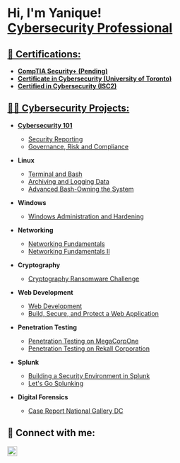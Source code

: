 <h1>Hi, I'm Yanique! <br/><a href="https://github.com/Yantracey">Cybersecurity Professional</a> <a href="https://www.linkedin.com/in/yanrobtracey/"></h1>

<h2>📄 Certifications:</h2>

- <b>CompTIA Security+ (Pending)</b>
- <b>Certificate in Cybersecurity (University of Toronto)</b>
- <b>Certified in Cybersecurity (ISC2)</b>


<h2>👨‍💻 Cybersecurity Projects:</h2>

- <b>Cybersecurity 101</b>
   - [Security Reporting](https://github.com/Yantracey/Security-Reporting)
   - [Governance, Risk and Compliance](https://github.com/Yantracey/Assessing-Security-Culture/blob/main/Assessing%20Security%20Culture.pdf)


- <b>Linux</b>
  - [Terminal and Bash](https://github.com/Yantracey/Terminal-and-Bash---Lucky-Duck-Casino-)
  - [Archiving and Logging Data](https://github.com/Yantracey/Archiving-and-Logging-Data/blob/main/Archiving%20and%20Logging%20Data.pdf)
  - [Advanced Bash-Owning the System](https://github.com/Yantracey/Advanced-Bash-Owning-the-System/blob/main/Owning%20the%20System.pdf)
 
- <b>Windows</b>
  - [Windows Administration and Hardening](https://github.com/Yantracey/Windows-Administration-and-Hardening/blob/main/Windows%20Admin%20and%20Hardening.pdf)
    
- <b>Networking</b>
   - [Networking Fundamentals](https://github.com/Yantracey/Networking-Fundamentals/blob/main/Rocking%20your%20Network.pdf)
   - [Networking Fundamentals II](https://github.com/Yantracey/Networking-Fundamentals-II/blob/main/In%20a%20Network%20Far%2C%20Far%20Away!.pdf)

- <b>Cryptography</b>
   - [Cryptography Ransomware Challenge](https://github.com/Yantracey/Cryptography/blob/main/Cryptography%20Ransomware%20Challenge.pdf)

- <b>Web Development</b>
  - [Web Development](https://github.com/Yantracey/Web-Development/blob/main/Web%20Development%20Challenge.pdf)
  - [Build, Secure, and Protect a Web Application](https://github.com/Yantracey/Build-Secure-and-Protect-a-Web-Application)
- <b>Penetration Testing</b>
   - [Penetration Testing on MegaCorpOne](https://github.com/Yantracey/Penetration-Testing-on-MegaCorpOne/blob/main/Penetration%20Test%20Report.pdf)
   - [Penetration Testing on Rekall Corporation](https://github.com/Yantracey/Penetration-Testing-on-Rekall/blob/main/Rekall%20Penetration%20Test%20Report.pdf)

- <b>Splunk</b>
   - [Building a Security Environment in Splunk](https://github.com/Yantracey/Building-a-Security-Monitoring-Environment/blob/main/Building%20a%20Security%20Monitoring%20Environment.pdf)
   - [Let's Go Splunking](https://github.com/Yantracey/Lets-Go-Splunking/blob/main/Lets%20Go%20Splunking.pdf)


- <b>Digital Forensics</b>
   - [Case Report National Gallery DC](https://github.com/Yantracey/Case-Report-National-Gallery-DC/blob/main/The%20Final%20Report.pdf)





<h2> 🤳 Connect with me:</h2>

[<img align="left" alt="YaniqueRoberts-Tracey | LinkedIn" width="22px" src="https://cdn.jsdelivr.net/npm/simple-icons@v3/icons/linkedin.svg" />][linkedin]


[linkedin]: https://linkedin.com/in/yanrobtracey

<!--
**Yantracey/Yantracey** is a ✨ _special_ ✨ repository because its `README.md` (this file) appears on your GitHub profile.

Here are some ideas to get you started:

- 🔭 I’m currently working on ...
- 🌱 I’m currently learning ...
- 👯 I’m looking to collaborate on ...
- 🤔 I’m looking for help with ...
- 💬 Ask me about ...
- 📫 How to reach me: ...
- 😄 Pronouns: ...
- ⚡ Fun fact: ...
-->
